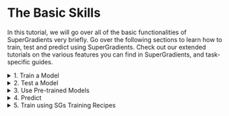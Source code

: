# The Basic Skills

In this tutorial, we will go over all of the basic functionalities of SuperGradients very briefly.
Go over the following sections to learn how to train, test and predict using SuperGradients.
Check out our extended tutorials on the various features you can find in SuperGradients, and task-specific guides.

<details>
    <summary>1. Train a Model</summary>


0. Imports:

```python
from super_gradients.common.object_names import Models
from super_gradients.training import Trainer, models
from super_gradients.training.metrics.classification_metrics import Accuracy, Top5
from super_gradients.training.dataloaders.dataloaders import cifar10_train, cifar10_val
from super_gradients.training.utils.distributed_training_utils import setup_device
```


1. Call `init_trainer()` to initialize the super_gradients environment. This should be the first thing to be called by any code running super_gradients:

```python
init_trainer()
```
2. Call [setup_device()](https://github.com/Deci-AI/super-gradients/blob/master/documentation/source/device.md) according to your available hardware and needs.
For example, if you want the training to be performed entirely on the CPU: 

```python
setup_device("cpu")
```

In case multiple GPUs are available, it is also possible to specify the number of GPUs to launch multi-gpu DDP training:

```python
setup_device(num_gpus=4)
```

It is also possible to launch the training with whatever available hardware there is (i.e., if there are 4 GPUs available, we will launch a DDP test with four processes) by passing `num_gpus=-1`:
```python
setup_device(num_gpus=-1)

```

3. Instantiate a [Trainer]() object #TODO: ADD TRAINER API LINK
```python

trainer = Trainer(experiment_name="my_cifar_experiment", ckpt_root_dir="/path/to/checkpoints_directory/")
```

4. [Instantiate a model](https://github.com/Deci-AI/super-gradients/blob/master/documentation/source/models.md):
```python
model = models.get(Models.RESNET18, num_classes=10)
```

5. Define [metrics](https://github.com/Deci-AI/super-gradients/blob/master/documentation/source/Metrics.md) and other [training parameters](https://github.com/Deci-AI/super-gradients/blob/master/src/super_gradients/recipes/training_hyperparams/default_train_params.yaml):
```python
training_params = {
    "max_epochs": 20,
    "initial_lr": 0.1,
    "loss": "cross_entropy",
    "train_metrics_list": [Accuracy(), Top5()],
    "valid_metrics_list": [Accuracy(), Top5()],
    "metric_to_watch": "Accuracy",
    "greater_metric_to_watch_is_better": True,
}
```

6. Instantiate [PyTorch data loaders](https://pytorch.org/tutorials/beginner/basics/data_tutorial.html#preparing-your-data-for-training-with-dataloaders) for training and validation:
```python
train_loader=cifar10_train()
valid_loader=cifar10_val()
```

7. Launch training:
```python
trainer.train(model=model, training_params=training_params, train_loader=train_loader, valid_loader=valid_loader)
```

</details>

<details>
    <summary>2. Test a Model</summary>

0. Imports:

```python
from super_gradients.common.object_names import Models
from super_gradients.training import Trainer, models
from super_gradients.training.metrics.classification_metrics import Accuracy, Top5
from super_gradients.training.dataloaders.dataloaders import cifar10_val
from super_gradients.training.utils.distributed_training_utils import setup_device
```
1. Call `init_trainer()` to initialize the super_gradients environment. This should be the first thing to be called by any code running super_gradients:

```python
init_trainer()
```

2. Call [setup_device()](https://github.com/Deci-AI/super-gradients/blob/master/documentation/source/device.md) according to your available hardware and needs.
For example, if you want the test to be performed entirely on the CPU: 

```python
setup_device("cpu")
```

In case multiple GPUs are available, it is also possible to specify the number of GPUs to launch a multi-gpu DDP test:

```python
setup_device(num_gpus=4)
```

It is also possible to launch the test with whatever available hardware there is (i.e., if there are 4 GPUs available, we will launch a DDP test with four processes) by passing `num_gpus=-1`:
```python
setup_device(num_gpus=-1)

```

3. Instantiate a [Trainer]() object #TODO: ADD TRAINER API LINK
```python
trainer = Trainer(experiment_name="test_my_cifar_experiment", ckpt_root_dir="/path/to/checkpoints_directory/")

```

4. [Instantiate a model](https://github.com/Deci-AI/super-gradients/blob/master/documentation/source/models.md) and load weights to it. 
   
Learn more about the different options for loading model weights from our [checkpoints tutorial](https://github.com/Deci-AI/super-gradients/blob/master/documentation/source/Checkpoints.md).
```python
model = models.get(Models.RESNET18, num_classes=10, checkpoint_path="/path/to/checkpoints_directory/my_cifar_experiment/ckpt_best.pth")
```



5. Define [metrics](https://github.com/Deci-AI/super-gradients/blob/master/documentation/source/Metrics.md) for test:
```python
test_metrics = [Accuracy(), Top5()]
```

6. Instantiate a [PyTorch data loader](https://pytorch.org/tutorials/beginner/basics/data_tutorial.html#preparing-your-data-for-training-with-dataloaders) for testing:

```python
test_data_loader = cifar10_val()
```

7. Launch test:

```python
accuracy, top5 = trainer.test(model=model, test_loader=test_data_loader, test_metrics_list=test_metrics)
print(f"Test results: Accuracy: {accuracy}, Top5: {top5}")
```

</details>

<details>
    <summary>3. Use Pre-trained Models</summary>


0. Imports:

```python
from super_gradients.common.object_names import Models
from super_gradients.training import models
from super_gradients.training.metrics.classification_metrics import Accuracy, Top5
from super_gradients.training.dataloaders.dataloaders import cifar10_train, cifar10_val
from super_gradients import Trainer, init_trainer

```
1. Call `init_trainer()` to initialize the super_gradients environment. This should be the first thing to be called by any code running super_gradients:

```python
init_trainer()
```

2. Call [setup_device()](https://github.com/Deci-AI/super-gradients/blob/master/documentation/source/device.md) according to your available hardware and needs.
For example, if you want the finetuning/test to be performed entirely on the CPU: 

```python
setup_device("cpu")
```

In case multiple GPUs are available, it is also possible to specify the number of GPUs to launch multi-gpu DDP finetuning/test:

```python
setup_device(num_gpus=4)
```

It is also possible to launch the finetuning/test with whatever available hardware there is (i.e., if there are 4 GPUs available, a DDP finetuning/test with four processes will be launched) by passing `num_gpus=-1`:
```python
setup_device(num_gpus=-1)

```
3. Instantiate a pre-trained model from SGs [model zoo](http://bit.ly/3EGfKD4):

```python
model = models.get(Models.RESNET18, num_classes=10, pretrained_weights="imagenet")
```

Or use your local weights to instantiate a pre-trained model:

```python
model = models.get(Models.RESNET18, num_classes=10, checkpoint_path="/path/to/imagenet_checkpoint.pth", checkpoint_num_classes=1000)
```

Finetune or test your pre-trained model as done in the previous sections.

</details>
<details>
    <summary>4. Predict</summary>


0. Imports:

```python
from PIL import Image
import numpy as np
import requests
from super_gradients.training import models
from super_gradients.common.object_names import Models
import torchvision.transforms as T
import torch
from super_gradients.training.utils.distributed_training_utils import setup_device

```

1. Call `init_trainer()` to initialize the super_gradients environment. This should be the first thing to be called by any code running super_gradients:

```python
init_trainer()
```

2. Call [setup_device()](https://github.com/Deci-AI/super-gradients/blob/master/documentation/source/device.md) according to your available hardware and needs:

```python
setup_device("cpu")
```

3. [Instantiate a model](https://github.com/Deci-AI/super-gradients/blob/master/documentation/source/models.md), load weights to it, and put it in `eval` mode: 

```python

# Load the best model that we trained
best_model = models.get(Models.RESNET18, num_classes=10,checkpoint_path="/path/to/checkpoints_directory/my_cifar_experiment/ckpt_best.pth")
best_model.eval()
```

4. Create input data and preprocess it:
```python
url = "https://www.aquariumofpacific.org/images/exhibits/Magnificent_Tree_Frog_900.jpg"
image = np.array(Image.open(requests.get(url, stream=True).raw))

transforms = T.Compose([
    T.ToTensor(),
    T.Normalize(mean=(0.4914, 0.4822, 0.4465), std=(0.2023, 0.1994, 0.2010)),
    T.Resize((32, 32))
    ])
input_tensor = transforms(image).unsqueeze(0).to(next(best_model.parameters()).device)
```

5. Predict and visualize results:
```python
predictions = best_model(input_tensor)

classes = train_dataloader.dataset.classes
plt.xlabel(classes[torch.argmax(predictions)])
plt.imshow(image)
```


<img src="./images/frog_prediction.png" width="500">


</details>

<details>
    <summary>5. Train using SGs Training Recipes</summary>


0. Setup:
 - Clone the SG repo: 

    ```shell
    git clone https://github.com/Deci-AI/super-gradients
    ```

 - Move to the root of the clone project (where you find "requirements.txt" and "setup.py") and install super-gradients:

    ```shell
    pip install -e .
    ```

- Append super-gradients to the python path: (Replace "YOUR-LOCAL-PATH" with the path to the downloaded repo) to avoid conflicts with any installed version of SG:
    ```shell
    export PYTHONPATH=$PYTHONPATH:<YOUR-LOCAL-PATH>/super-gradients/
    ```

1. Launch one of SGs [training recipes](https://github.com/Deci-AI/super-gradients/blob/master/src/super_gradients/recipes/Training_Recipes.md). For example, Resnet18 on Cifar10:
```shell
python src/super_gradients/examples/train_from_recipe_example/train_from_recipe.py --config-name=cifar10_resnet experiment_name=my_resnet18_cifar10_experiment
```

Learn more in detail on how to launch, customize and evaluate training recipes from our [training with configuration files tutorial](https://github.com/Deci-AI/super-gradients/blob/master/documentation/source/configuration_files.md)
</details>
